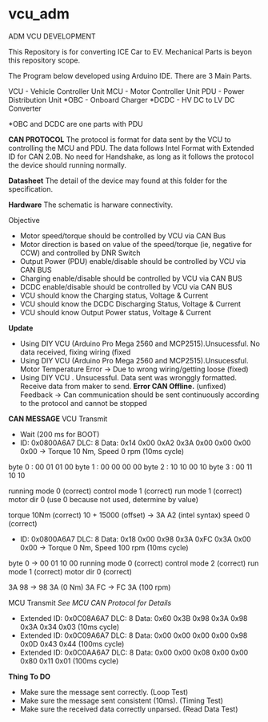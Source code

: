# vcu_adm
ADM VCU DEVELOPMENT

This Repository is for converting ICE Car to EV. 
Mechanical Parts is beyon this repository scope. 

The Program below developed using Arduino IDE. There are 3 Main Parts. 

VCU - Vehicle Controller Unit
MCU - Motor Controller Unit
PDU - Power Distribution Unit
*OBC - Onboard Charger
*DCDC - HV DC to LV DC Converter

*OBC and DCDC are one parts with PDU

**CAN PROTOCOL**
The protocol is format for data sent by the VCU to controlling the MCU and PDU. The data follows Intel Format with Extended ID for CAN 2.0B. 
No need for Handshake, as long as it follows the protocol the device should running normally.

**Datasheet**
The detail of the device may found at this folder for the specification. 

**Hardware**
The schematic is harware connectivity.

Objective
- Motor speed/torque should be controlled by VCU via CAN Bus
- Motor direction is based on value of the speed/torque (ie, negative for CCW) and controlled by DNR Switch
- Output Power (PDU) enable/disable should be controlled by VCU via CAN BUS
- Charging enable/disable should be controlled by VCU via CAN BUS
- DCDC enable/disable should be controlled by VCU via CAN BUS
- VCU should know the Charging status, Voltage & Current
- VCU should know the DCDC Discharging Status, Voltage & Current
- VCU should know Output Power status, Voltage & Current

**Update**
- Using DIY VCU (Arduino Pro Mega 2560 and MCP2515).Unsucessful. No data received, fixing wiring (fixed
- Using DIY VCU (Arduino Pro Mega 2560 and MCP2515).Unsucessful. Motor Temperature Error -> Due to wrong wiring/getting loose (fixed)
- Using DIY VCU . Unsucessful. Data sent was wronggly formatted. Receive data from maker to send. **Error CAN Offline.** (unfixed)
Feedback -> Can communication should be sent continuously according to the protocol and cannot be stopped

**CAN MESSAGE**
VCU Transmit 
- Wait (200 ms for BOOT)
- ID: 0x0800A6A7  DLC: 8  Data: 0x14 0x00 0xA2 0x3A 0x00 0x00 0x00 0x00 -> Torque 10 Nm, Speed 0 rpm (10ms cycle)

byte 0 : 00 01 01 00 
byte 1 : 00 00 00 00
byte 2 : 10 10 00 10
byte 3 : 00 11 10 10 

running mode 0 (correct)
control mode 1 (correct)
run mode 1 (correct)
motor dir 0 (use 0 because not used, determine by value) 

torque 10Nm (correct)
10 + 15000 (offset) -> 3A A2 (intel syntax) 
speed 0 (correct)

- ID: 0x0800A6A7  DLC: 8  Data: 0x18 0x00 0x98 0x3A 0xFC 0x3A 0x00 0x00 -> Torque 0 Nm, Speed 100 rpm (10ms cycle)

byte 0 -> 00 01 10 00
running mode 0 (correct)
control mode 2 (correct)
run mode 1 (correct)
motor dir 0 (correct)

3A 98 -> 98 3A (0 Nm)
3A FC -> FC 3A (100 rpm)

MCU Transmit
_See MCU CAN Protocol for Details_
- Extended ID: 0x0C08A6A7  DLC: 8  Data: 0x60 0x3B 0x98 0x3A 0x98 0x3A 0x34 0x03 (10ms cycle)
- Extended ID: 0x0C09A6A7  DLC: 8  Data: 0x00 0x00 0x00 0x00 0x98 0x0D 0x43 0x44 (100ms cycle)
- Extended ID: 0x0C0AA6A7  DLC: 8  Data: 0x00 0x00 0x08 0x00 0x00 0x80 0x11 0x01 (100ms cycle)

**Thing To DO**
- Make sure the message sent correctly. (Loop Test) 
- Make sure the message sent consistent (10ms). (Timing Test)
- Make sure the received data correctly unparsed. (Read Data Test)
